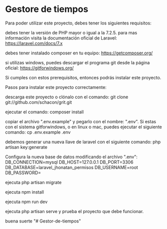 # Gestore de tiempos

Para poder utilizar este proyecto, debes tener los siguientes requisitos:

debes tener la versión de PHP mayor o igual a la 7.2.5. para mas información visita la documentación oficial de Laravel: https://laravel.com/docs/7.x

debes tener instalado composer en tu equipo: https://getcomposer.org/

si utilizas windows, puedes descargar el programa git desde la página oficial: https://gitforwindows.org/

Si cumples con estos prerequisitos, entonces podrás instalar este proyecto.

Pasos para instalar este proyecto correctamente:

descarga este proyecto o clónalo con el comando:
git clone git://github.com/schacon/grit.git

ejecutar el comando:
composer install

copiar el archivo ".env.example" y pegarlo con el nombre: ".env". Si estas con el sistema gitforwindows, o en linux o mac, puedes ejecutar el siguiente comando:
cp .env.example .env

debemos generar una nueva llave de laravel con el siguiente comando:
php artisan key:generate

Configura la nueva base de datos modificando el archivo ".env":
DB_CONNECTION=mysql DB_HOST=127.0.0.1 DB_PORT=3306 DB_DATABASE=laravel_jhonatan_permisos DB_USERNAME=root DB_PASSWORD=

ejecuta php artisan migrate

ejecuta npm install 

ejecuta npm run dev 

ejecuta php artisan serve y prueba el proyecto que debe funcionar.

buena suerte
"# Gestor-de-tiempos" 
